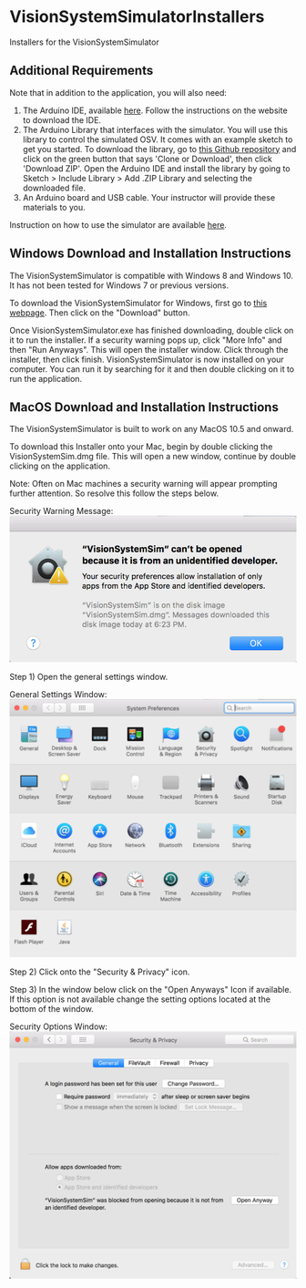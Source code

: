 # VisionSystemSimulatorInstallers

Installers for the VisionSystemSimulator

## Additional Requirements

Note that in addition to the application, you will also need:
1. The Arduino IDE, available [here](https://www.arduino.cc/en/Main/Software#download). Follow the instructions on the website to download the IDE.
2. The Arduino Library that interfaces with the simulator. You will use this library to control the simulated OSV. It comes with an example sketch to get you started. To download the library, go to [this Github repository](https://github.com/umdenes100/SimulatorArduinoLibrary) and click on the green button that says 'Clone or Download', then click 'Download ZIP'.  Open the Arduino IDE and install the library by going to Sketch > Include Library > Add .ZIP Library and selecting the downloaded file.
3. An Arduino board and USB cable. Your instructor will provide these materials to you.

Instruction on how to use the simulator are available [here](https://github.com/umdenes100/VisionSystemSim/blob/master/README.md).

## Windows Download and Installation Instructions

The VisionSystemSimulator is compatible with Windows 8 and Windows 10. It has not been tested for Windows 7 or previous versions.

To download the VisionSystemSimulator for Windows, first go to [this webpage](https://github.com/umdenes100/VisionSystemSimulatorInstallers/blob/master/VisionSystemSimInstaller.exe). Then click on the "Download" button.

Once VisionSystemSimulator.exe has finished downloading, double click on it to run the installer. If a security warning pops up, click "More Info" and then "Run Anyways". This will open the installer window. Click through the installer, then click finish. VisionSystemSimulator is now installed on your computer. You can run it by searching for it and then double clicking on it to run the application. 

## MacOS Download and Installation Instructions

The VisionSystemSimulator is built to work on any MacOS 10.5 and onward.

To download this Installer onto your Mac, begin by double clicking the VisionSystemSim.dmg file. This will open a new window, continue by double clicking on the application. 

Note: Often on Mac machines a security warning will appear prompting further attention. So resolve this follow the steps below.

Security Warning Message:
![alt text](./img/Security_Warning.png "Security Warning Message")

Step 1) Open the general settings window.

General Settings Window:
![alt text](./img/General_Settings.png "General Settings")

Step 2) Click onto the "Security & Privacy" icon.

Step 3) In the window below click on the "Open Anyways" Icon if available. If this option is not available change the setting options located at the bottom of the window.

Security Options Window:
![alt text](./img/Security_Window.png "Security Options")
